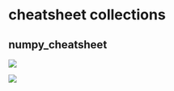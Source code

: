 # cheatsheet collections

## numpy_cheatsheet
![](https://cdn-images-1.medium.com/max/2000/1*o_CO_8Plpi2Ac3s-Gs5IQg.png)

![](https://share.weiyun.com/a63050335c239a480e99a62ca1fcc80d)
